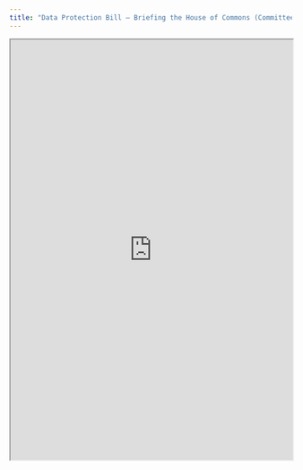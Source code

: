 ```yaml
---
title: "Data Protection Bill – Briefing the House of Commons (Committee Stage)"
---
```




<iframe height="750" width="100%" src="https://ewelton.github.io/ktest/wiki.html#Data%20Protection%20Bill%20%E2%80%93%20Briefing%20the%20House%20of%20Commons%20(Committee%20Stage)"></iframe>
